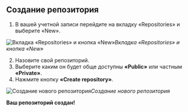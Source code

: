 ## Создание репозитория
1. В вашей учетной записи перейдите на вкладку «Repositories» и выберите «New».

![Вкладка «Repositories» и кнопка «New»](C:\Users\msimonova\Documents\Обучение\Git\Screenshot_12.png)*Вкладка «Repositories» и кнопка «New»*

2. Назовите свой репозиторий.
3. Выберите каким он будет обще доступны **«Public»** или частным **«Private»**.
4. Нажмите кнопку **«Create repository»**.

![Создание нового репозитория](C:\Users\msimonova\Documents\Обучение\Git\Screenshot_13.png)*Создание нового репозитория*

**Ваш репозиторий создан!**